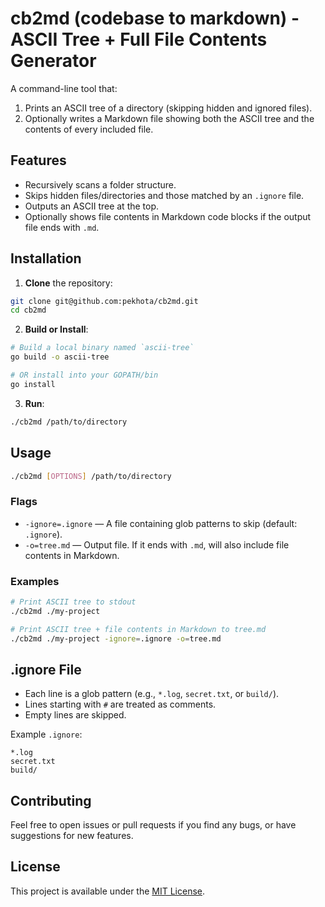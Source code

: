 # cb2md (codebase to markdown) - ASCII Tree + Full File Contents Generator

A command-line tool that:

1. Prints an ASCII tree of a directory (skipping hidden and ignored files).
2. Optionally writes a Markdown file showing both the ASCII tree and the contents of every included file.

## Features

- Recursively scans a folder structure.
- Skips hidden files/directories and those matched by an `.ignore` file.
- Outputs an ASCII tree at the top.
- Optionally shows file contents in Markdown code blocks if the output file ends with `.md`.

## Installation

1. **Clone** the repository:

```bash
git clone git@github.com:pekhota/cb2md.git
cd cb2md
```

2. **Build or Install**:

```bash
# Build a local binary named `ascii-tree`
go build -o ascii-tree

# OR install into your GOPATH/bin
go install
```

3. **Run**:

```bash
./cb2md /path/to/directory
```

## Usage

```bash
./cb2md [OPTIONS] /path/to/directory
```

### Flags

- `-ignore=.ignore` — A file containing glob patterns to skip (default: `.ignore`).
- `-o=tree.md` — Output file. If it ends with `.md`, will also include file contents in Markdown.

### Examples

```bash
# Print ASCII tree to stdout
./cb2md ./my-project

# Print ASCII tree + file contents in Markdown to tree.md
./cb2md ./my-project -ignore=.ignore -o=tree.md
```

## .ignore File

- Each line is a glob pattern (e.g., `*.log`, `secret.txt`, or `build/`).
- Lines starting with `#` are treated as comments.
- Empty lines are skipped.

Example `.ignore`:

```
*.log
secret.txt
build/
```

## Contributing

Feel free to open issues or pull requests if you find any bugs, or have suggestions for new features.

## License

This project is available under the [MIT License](./LICENSE).
